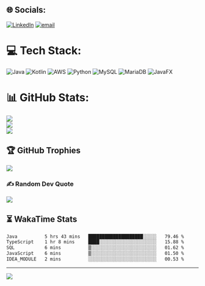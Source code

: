 ## 🌐 Socials:
[![LinkedIn](https://img.shields.io/badge/LinkedIn-%230077B5.svg?logo=linkedin&logoColor=white)](https://linkedin.com/in/moritz-r-kohr-b4a921333) [![email](https://img.shields.io/badge/Email-D14836?logo=gmail&logoColor=white)](mailto:moritz.kohr@mail.de) 

# 💻 Tech Stack:
![Java](https://img.shields.io/badge/java-%23ED8B00.svg?style=for-the-badge&logo=openjdk&logoColor=white) ![Kotlin](https://img.shields.io/badge/kotlin-%237F52FF.svg?style=for-the-badge&logo=kotlin&logoColor=white) ![AWS](https://img.shields.io/badge/AWS-%23FF9900.svg?style=for-the-badge&logo=amazon-aws&logoColor=white) ![Python](https://img.shields.io/badge/python-3670A0?style=for-the-badge&logo=python&logoColor=ffdd54) ![MySQL](https://img.shields.io/badge/mysql-4479A1.svg?style=for-the-badge&logo=mysql&logoColor=white) ![MariaDB](https://img.shields.io/badge/MariaDB-003545?style=for-the-badge&logo=mariadb&logoColor=white) ![JavaFX](https://img.shields.io/badge/javafx-%23FF0000.svg?style=for-the-badge&logo=javafx&logoColor=white)
# 📊 GitHub Stats:
![](https://github-readme-stats.vercel.app/api?username=moritzkohr&theme=synthwave&hide_border=false&include_all_commits=false&count_private=false)<br/>
![](https://nirzak-streak-stats.vercel.app/?user=moritzkohr&theme=synthwave&hide_border=false)<br/>
![](https://github-readme-stats.vercel.app/api/top-langs/?username=moritzkohr&theme=synthwave&hide_border=false&include_all_commits=false&count_private=false&layout=compact)

## 🏆 GitHub Trophies
![](https://github-profile-trophy.vercel.app/?username=moritzkohr&theme=synthwave&no-frame=false&no-bg=true&margin-w=4)

### ✍️ Random Dev Quote
![](https://quotes-github-readme.vercel.app/api?type=vetical&theme=radical)

## ⏳ WakaTime Stats

<!--START_SECTION:waka-->

```txt
Java          5 hrs 43 mins   ████████████████████░░░░░   79.46 %
TypeScript    1 hr 8 mins     ████░░░░░░░░░░░░░░░░░░░░░   15.88 %
SQL           6 mins          ▒░░░░░░░░░░░░░░░░░░░░░░░░   01.62 %
JavaScript    6 mins          ▒░░░░░░░░░░░░░░░░░░░░░░░░   01.50 %
IDEA_MODULE   2 mins          ░░░░░░░░░░░░░░░░░░░░░░░░░   00.53 %
```

<!--END_SECTION:waka-->


---
![](https://komarev.com/ghpvc/?username=moritzkohr&style=for-the-badge)


<!-- Proudly created with GPRM ( https://gprm.itsvg.in ) -->
